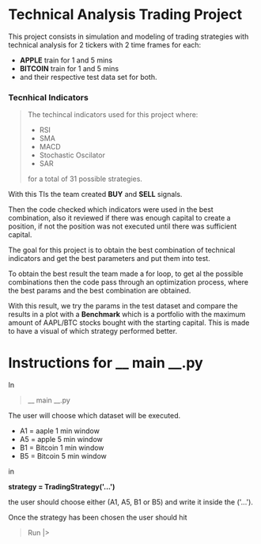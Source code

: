 # Technical Analysis Trading Project

This project consists in simulation and modeling of trading
strategies with technical analysis for 2 tickers with 2 time
frames for each: 
* **APPLE** train for 1 and 5 mins
*  **BITCOIN** train for 1 and 5 mins
* and their respective test data set for both.

### Tecnhical Indicators
> The techincal indicators used for this project where:
> * RSI
> * SMA
> * MACD
> * Stochastic Oscilator
> * SAR
> 
> for a total of 31 possible strategies.

With this TIs the team created **BUY** and **SELL** signals.

Then the code checked which indicators were used in the best combination,
 also it reviewed if there was enough capital to create a position, if not the position 
was not executed until there was sufficient capital.

The goal for this project is to obtain the best combination of technical indicators
and get the best parameters and put them into test.

To obtain the best result the team made a for loop, to get al the possible combinations
then the code pass through an optimization process, where the best params and the best combination
are obtained. 

With this result, we try the params in the test dataset and compare the results in a plot
with a **Benchmark** which is a portfolio with the maximum amount of AAPL/BTC stocks bought with
the starting capital. This is made to have a visual of which strategy performed better.


# Instructions for __ main __.py
In 
>__ main __.py

The user will choose which dataset
will be executed. 

* A1 = aaple 1 min window
* A5 = apple 5 min window
* B1 = Bitcoin 1 min window
* B5 = Bitcoin 5 min window

in 

__strategy = TradingStrategy('...')__

the user should choose either (A1, A5, B1 or B5)
and write it inside the ('...').

Once the strategy has been chosen the user should hit 
> Run |>




